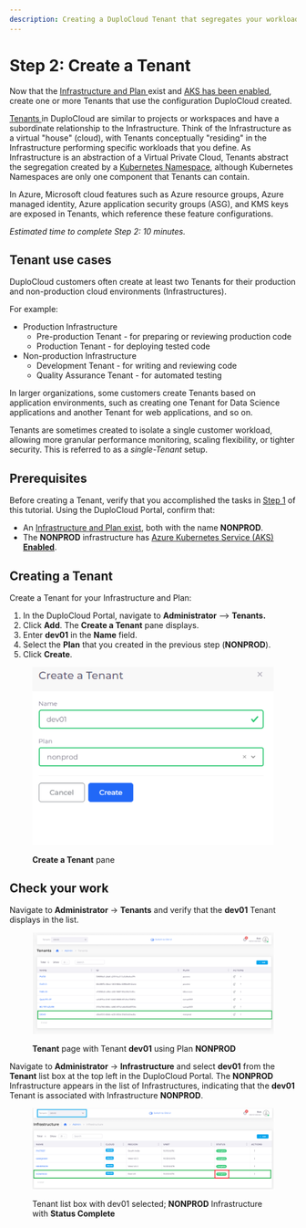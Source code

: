 ```yaml
---
description: Creating a DuploCloud Tenant that segregates your workloads
---
```


# Step 2: Create a Tenant

Now that the [Infrastructure and Plan ](step-1-infrastructure.md)exist and [AKS has been enabled](step-1-infrastructure.md#enabling-the-aks-kubernetes-cluster), create one or more Tenants that use the configuration DuploCloud created.

[Tenants ](../../getting-started/application-focussed-interface/tenant.md)in DuploCloud are similar to projects or workspaces and have a subordinate relationship to the Infrastructure. Think of the Infrastructure as a virtual "house" (cloud), with Tenants conceptually "residing" in the Infrastructure performing specific workloads that you define. As Infrastructure is an abstraction of a Virtual Private Cloud, Tenants abstract the segregation created by a [Kubernetes Namespace](https://kubernetes.io/docs/concepts/overview/working-with-objects/namespaces/), although Kubernetes Namespaces are only one component that Tenants can contain.

In Azure, Microsoft cloud features such as Azure resource groups, Azure managed identity, Azure application security groups (ASG), and KMS keys are exposed in Tenants, which reference these feature configurations.

_Estimated time to complete Step 2: 10 minutes._

## Tenant use cases

DuploCloud customers often create at least two Tenants for their production and non-production cloud environments (Infrastructures).&#x20;

For example:

* Production Infrastructure &#x20;
  * Pre-production Tenant - for preparing or reviewing production code
  * Production Tenant - for deploying tested code&#x20;
* Non-production Infrastructure
  * Development Tenant - for writing and reviewing code
  * Quality Assurance Tenant - for automated testing

In larger organizations, some customers create Tenants based on application environments, such as creating one Tenant for Data Science applications and another Tenant for web applications, and so on.&#x20;

Tenants are sometimes created to isolate a single customer workload, allowing more granular performance monitoring, scaling flexibility, or tighter security. This is referred to as a _single-Tenant_ setup.

## Prerequisites

Before creating a Tenant, verify that you accomplished the tasks in [Step 1](step-1-infrastructure.md) of this tutorial. Using the DuploCloud Portal, confirm that:

* An [Infrastructure and Plan exist](step-1-infrastructure.md), both with the name **NONPROD**.
* The **NONPROD** infrastructure has [Azure Kubernetes Service (AKS) **Enabled**](step-1-infrastructure.md#enabling-the-aks-kubernetes-cluster).&#x20;

## Creating a Tenant&#x20;

Create a Tenant for your Infrastructure and Plan:

1. In the DuploCloud Portal, navigate to **Administrator** --> **Tenants.**
2. Click **Add**. The **Create a Tenant** pane displays.
3. Enter **dev01** in the **Name** field.&#x20;
4. Select the **Plan** that you created in the previous step (**NONPROD**).
5. Click **Create**.

<figure><img src="../../.gitbook/assets/Azure_GS_Tenant_1_Create_a_Tenant.png" alt=""><figcaption><p><strong>Create a Tenant</strong> pane</p></figcaption></figure>

## Check your work

Navigate to **Administrator** -> **Tenants** and verify that the **dev01** Tenant displays in the list.

<figure><img src="../../.gitbook/assets/Azure_GS_Tenant_2_Verify (1).png" alt=""><figcaption><p><strong>Tenant</strong> page with Tenant <strong>dev01</strong> using Plan <strong>NONPROD</strong></p></figcaption></figure>

Navigate to **Administrator** -> **Infrastructure** and select **dev01** from the **Tenant** list box at the top left in the DuploCloud Portal. The **NONPROD** Infrastructure appears in the list of Infrastructures, indicating that the **dev01** Tenant is associated with Infrastructure **NONPROD**.

<figure><img src="../../.gitbook/assets/Azure_GS_Tenant_3_Verify.png" alt=""><figcaption><p>Tenant list box with dev01 selected; <strong>NONPROD</strong> Infrastructure with <strong>Status Complete</strong> </p></figcaption></figure>


